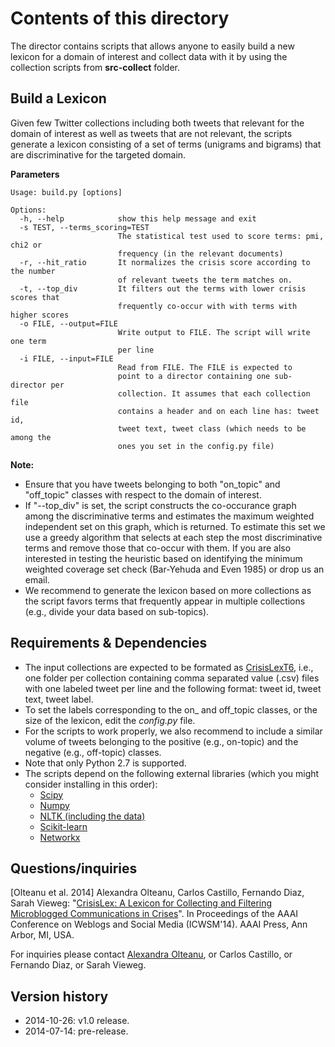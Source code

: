 
Contents of this directory
==========================
The director contains scripts that allows anyone to easily build a new lexicon for a domain of interest and collect data with it by using the collection scripts from **src-collect** folder. 

Build a Lexicon
------------------------
Given few Twitter collections including both tweets that relevant for the domain of interest as well as tweets that are not relevant, the scripts generate a lexicon consisting of a set of terms (unigrams and bigrams) that are discriminative for the targeted domain. 

**Parameters**

```
Usage: build.py [options]

Options:
  -h, --help            show this help message and exit
  -s TEST, --terms_scoring=TEST
                        The statistical test used to score terms: pmi, chi2 or
                        frequency (in the relevant documents)
  -r, --hit_ratio       It normalizes the crisis score according to the number
                        of relevant tweets the term matches on.
  -t, --top_div         It filters out the terms with lower crisis scores that
                        frequently co-occur with with terms with higher scores
  -o FILE, --output=FILE
                        Write output to FILE. The script will write one term
                        per line
  -i FILE, --input=FILE
                        Read from FILE. The FILE is expected to
                        point to a director containing one sub-director per
                        collection. It assumes that each collection file
                        contains a header and on each line has: tweet id,
                        tweet text, tweet class (which needs to be among the
                        ones you set in the config.py file)

```

**Note:**

* Ensure that you have tweets belonging to both "on_topic" and "off_topic" classes with respect to the domain of interest.
* If "--top_div" is set, the script constructs the co-occurance graph among the discriminative terms and estimates the maximum weighted independent set on this graph, which is returned. To estimate this set we use a greedy algorithm that selects at each step the most discriminative terms and remove those that co-occur with them. If you are also interested in testing the heuristic based on identifying the minimum weighted coverage set check (Bar-Yehuda and Even 1985) or drop us an email. 
* We recommend to generate the lexicon based on more collections as the script favors terms that frequently appear in multiple collections (e.g., divide your data based on sub-topics). 

Requirements & Dependencies
---------------------------
* The input collections are expected to be formated as [CrisisLexT6](https://github.com/sajao/CrisisLex/tree/master/data/CrisisLexT6), i.e., one folder per collection containing comma separated value (.csv) files with one labeled tweet per line and the following format: tweet id, tweet text, tweet label.
* To set the labels corresponding to the on_ and off_topic classes, or the size of the lexicon, edit the *config.py* file. 
* For the scripts to work properly, we also recommend to include a similar volume of tweets belonging to the positive (e.g., on-topic) and the negative (e.g., off-topic) classes.  
* Note that only Python 2.7 is supported.
* The scripts depend on the following external libraries (which you might consider installing in this order):
	* [Scipy](http://www.scipy.org)
	* [Numpy](http://www.numpy.org)
	* [NLTK (including the data)](http://www.nltk.org)
	* [Scikit-learn](http://scikit-learn.org)
	* [Networkx](http://networkx.github.io)

Questions/inquiries
-------------------

[Olteanu et al. 2014] Alexandra Olteanu, Carlos Castillo, Fernando Diaz, Sarah Vieweg: "[CrisisLex: A Lexicon for Collecting and Filtering Microblogged Communications in Crises](http://crisislex.org/papers/icwsm2014_crisislex.pdf)". In Proceedings of the AAAI Conference on Weblogs and Social Media (ICWSM'14). AAAI Press, Ann Arbor, MI, USA.

For inquiries please contact [Alexandra Olteanu](mailto:alexandra@aolteanu.com), or Carlos Castillo, or Fernando Diaz, or Sarah Vieweg.

Version history
---------------

 * 2014-10-26: v1.0 release.
 * 2014-07-14: pre-release.

